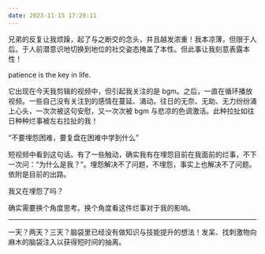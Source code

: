 ```yaml
---
date: 2023-11-15 17:29:11
---
```


兄弟的反复让我烦躁，起了与之断交的念头，并且越发浓重！我本凉薄，但限于人后。于人前潜意识地切换到地位的社交姿态掩盖了本性。但此事让我刻意表露本性！

patience is the key in life.

它出现在今天我剪辑的视频中，但引起我关注的是 bgm。之后，一直在循环播放视频。一些自己没有关注到的感情在蔓延、涌动。往日的无奈、无助、无力纷纷涌上心头，一次次被这句安慰，又一次次被 bgm 与悲凉的色调激活。此种拉扯如往日种种烂事被左右拉扯的我！

“不要埋怨困难，要复盘在困难中学到什么”

短视频中看到这句话。有了一些触动，确实我有在埋怨目前在我面前的烂事，不下一次问：“为什么是我？”。埋怨解决不了问题，不埋怨，事实上也解决不了问题。依附是目前的出路。

我又在埋怨了吗？

确实需要换个角度思考。换个角度看这件烂事对于我的影响。


-------

一天？两天？三天？脑袋里已经没有做知识与技能提升的想法！发呆、找刺激物向麻木的脑袋注入以获得短时间的抽离。